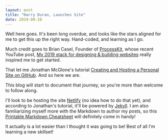 ```yaml
---
layout: post
title: "Harry Duran, Launches Site"
date: 2019-09-28
---
```


Well here goes. It's been long overdue, and looks like the stars aligned for me to get this up the right way. Hand-coded, and learning as I go.

Much credit goes to Brian Casel, Founder of [ProcessKit](https://processkit.com), whose recent YouTube post, [My 2019 stack for designing & building websites](https://www.youtube.com/watch?v=DFFi8MGgx_k) really inspired me to get started.

That let me Jonathan McGlone's tutorial [Creating and Hosting a Personal Site on GitHub](http://jmcglone.com/guides/github-pages/). And so here we are.

This blog will start to document that journey, so you're more than welcome to follow along.

I'll look to be hosting the site [Netlify](netlify.com) (no idea how to do that yet), and according to Jonathan's tutorial, it'll be powered by [Jekyll](http://jekyllrb.com). I am also familiarizing myself more with the Markdown to author my posts, so this [Printable Markdown Cheatsheet](http://packetlife.net/media/library/16/Markdown.pdf) will definitely come in handy!

It actually is a lot easier than I thought it was going to be! Best of all I'm learning a new skillset!
